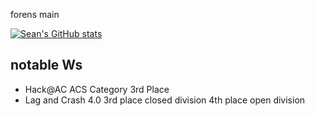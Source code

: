 forens main

[![Sean's GitHub stats](https://github-readme-stats.vercel.app/api?username=seanlim4)](https://github.com/anuraghazra/github-readme-stats)

## notable Ws
- Hack@AC ACS Category 3rd Place
- Lag and Crash 4.0 3rd place closed division 4th place open division
